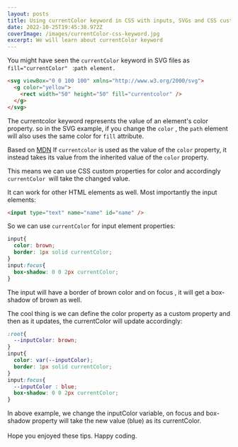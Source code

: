 ```yaml
---
layout: posts
title: Using currentColor keyword in CSS with inputs, SVGs and CSS custom proeprties
date: 2022-10-25T19:45:38.972Z
coverImage: /images/currentColor-css-keyword.jpg
excerpt: We will learn about currentColor keyword
---
```

Y﻿ou might have seen the `currentColor` keyword in SVG files as `fill="currentColor" ` :`path element.`

```html
<svg viewBox="0 0 100 100" xmlns="http://www.w3.org/2000/svg">
  <g color="yellow">
    <rect width="50" height="50" fill="currentcolor" />
  </g>
</svg>

```

The currentcolor keyword represents the value of an element's color property.  so in the SVG example, if you change the `color` , the `path` element will also uses the same color for `fill` attribute.

B﻿ased on [MDN](https://developer.mozilla.org/en-US/docs/Web/CSS/color_value) If `currentcolor` is used as the value of the `color` property, it instead takes its value from the inherited value of the `color` property.

T﻿his means we can use CSS custom properties for color and accordingly `currentColor `will take the changed value. 

I﻿t can work for other HTML elements as well. Most importantly the input elements:

```html
<input type="text" name="name" id="name" />
```

S﻿o we can use `currentColor` for input element properties:

```css
input{
  color: brown;
  border: 1px solid currentColor;
}
input:focus{
  box-shadow: 0 0 2px currentColor;
}
```

T﻿he input will have a border of brown color and on focus , it will get a box-shadow of brown as well. 

T﻿he cool thing is we can define the color property as a custom property and then as it updates, the currentColor will update accordingly:

```css
:root{
  --inputColor: brown;
}
input{
  color: var(--inputColor);
  border: 1px solid currentColor;
}
input:focus{
  --inputColor : blue;
  box-shadow: 0 0 2px currentColor;
}
```

I﻿n above example, we change the inputColor variable, on focus and  box-shadow property will take the new value (blue) as its currentColor. \
\
H﻿ope you enjoyed these tips. Happy coding.
